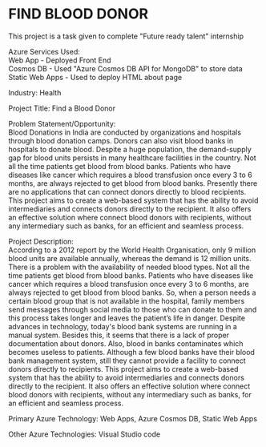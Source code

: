 # FIND BLOOD DONOR

This project is a task given to complete "Future ready talent" internship

Azure Services Used:<br>
Web App - Deployed Front End<br>
Cosmos DB - Used "Azure Cosmos DB API for MongoDB" to store data<br>
Static Web Apps - Used to deploy HTML about page<br>

Industry: Health

Project Title: Find a Blood Donor

Problem Statement/Opportunity: <br>
Blood Donations in India are conducted by organizations and hospitals through blood donation camps. Donors can also visit blood banks in hospitals to donate blood. Despite a huge population, the demand-supply gap for blood units persists in many healthcare facilities in the country. Not all the time patients get blood from blood banks. Patients who have diseases like cancer which requires a blood transfusion once every 3 to 6 months, are always rejected to get blood from blood banks. Presently there are no applications that can connect donors directly to blood recipients. This project aims to create a web-based system that has the ability to avoid intermediaries and connects donors directly to the recipient. It also offers an effective solution where connect blood donors with recipients, without any intermediary such as banks, for an efficient and seamless process.

Project Description: <br>
According to a 2012 report by the World Health Organisation, only 9 million blood units are available annually, whereas the demand is 12 million units. There is a problem with the availability of needed blood types. Not all the time patients get blood from blood banks. Patients who have diseases like cancer which requires a blood transfusion once every 3 to 6 months, are always rejected to get blood from blood banks. So, when a person needs a certain blood group that is not available in the hospital, family members send messages through social media to those who can donate to them and this process takes longer and leaves the patient’s life in danger. Despite advances in technology, today's blood bank systems are running in a manual system. Besides this, it seems that there is a lack of proper documentation about donors. Also, blood in banks contaminates which becomes useless to patients. Although a few blood banks have their blood bank management system, still they cannot provide a facility to connect donors directly to recipients. This project aims to create a web-based system that has the ability to avoid intermediaries and connects donors directly to the recipient. It also offers an effective solution where connect blood donors with recipients, without any intermediary such as banks, for an efficient and seamless process.

Primary Azure Technology: Web Apps, Azure Cosmos DB, Static Web Apps

Other Azure Technologies: Visual Studio code